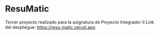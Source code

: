 # ResuMatic
Tercer proyecto realizado para la asignatura de Proyecto Integrador II
Link del despliegue: https://resu-matic.vercel.app
